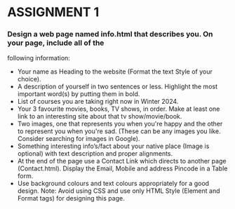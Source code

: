 # ASSIGNMENT 1

### Design a web page named info.html that describes you. On your page, include all of the
following information:
* Your name as Heading to the website (Format the text Style of your choice).
* A description of yourself in two sentences or less. Highlight the most important
word(s) by putting them in bold.
* List of courses you are taking right now in Winter 2024.
* Your 3 favourite movies, books, TV shows, in order. Make at least one link to an
interesting site about that tv show/movie/book.
* Two images, one that represents you when you're happy and the other to represent
you when you're sad. (These can be any images you like. Consider searching for
images in Google).
* Something interesting info’s/fact about your native place (Image is optional) with
text description and proper alignments.
* At the end of the page use a Contact Link which directs to another page
(Contact.html). Display the Email, Mobile and address Pincode in a Table form.
* Use background colours and text colours appropriately for a good design.
Note: Avoid using CSS and use only HTML Style (Element and Format tags) for designing this page.